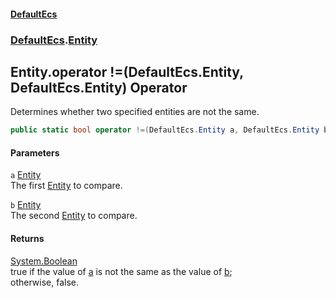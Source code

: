 #### [DefaultEcs](./index.md 'index')
### [DefaultEcs](./DefaultEcs.md 'DefaultEcs').[Entity](./DefaultEcs-Entity.md 'DefaultEcs.Entity')
## Entity.operator !=(DefaultEcs.Entity, DefaultEcs.Entity) Operator
Determines whether two specified entities are not the same.  
```C#
public static bool operator !=(DefaultEcs.Entity a, DefaultEcs.Entity b);
```
#### Parameters
<a name='DefaultEcs-Entity-operator!=(DefaultEcs-Entity_DefaultEcs-Entity)-a'></a>
`a` [Entity](./DefaultEcs-Entity.md 'DefaultEcs.Entity')  
The first [Entity](./DefaultEcs-Entity.md 'DefaultEcs.Entity') to compare.  
  
<a name='DefaultEcs-Entity-operator!=(DefaultEcs-Entity_DefaultEcs-Entity)-b'></a>
`b` [Entity](./DefaultEcs-Entity.md 'DefaultEcs.Entity')  
The second [Entity](./DefaultEcs-Entity.md 'DefaultEcs.Entity') to compare.  
  
#### Returns
[System.Boolean](https://docs.microsoft.com/en-us/dotnet/api/System.Boolean 'System.Boolean')  
true if the value of [a](#DefaultEcs-Entity-operator!=(DefaultEcs-Entity_DefaultEcs-Entity)-a 'DefaultEcs.Entity.operator !=(DefaultEcs.Entity, DefaultEcs.Entity).a') is not the same as the value of [b](#DefaultEcs-Entity-operator!=(DefaultEcs-Entity_DefaultEcs-Entity)-b 'DefaultEcs.Entity.operator !=(DefaultEcs.Entity, DefaultEcs.Entity).b');  
otherwise, false.  

